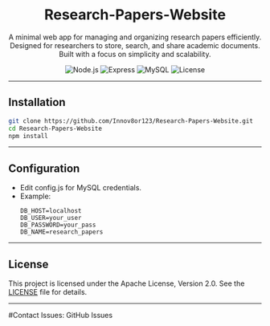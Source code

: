 <h1 align="center">
Research-Papers-Website
</h1>
<p align="center">
A minimal web app for managing and organizing research papers efficiently.
Designed for researchers to store, search, and share academic documents.
Built with a focus on simplicity and scalability.
</p>

<p align="center">
  <img src="https://img.shields.io/badge/Language-Node.js-green" alt="Node.js">
  <img src="https://img.shields.io/badge/Framework-Express-orange" alt="Express">
  <img src="https://img.shields.io/badge/Database-MySQL-yellow" alt="MySQL">
  <img src="https://img.shields.io/badge/License-Apache%202.0-blue" alt="License">
</p>

---

## Installation
```bash
git clone https://github.com/Innov8or123/Research-Papers-Website.git
cd Research-Papers-Website
npm install
```
---

## Configuration
- Edit config.js for MySQL credentials.
- Example:
  ```.env
  DB_HOST=localhost
  DB_USER=your_user
  DB_PASSWORD=your_pass
  DB_NAME=research_papers
  ```
---

## License

This project is licensed under the Apache License, Version 2.0. See the [LICENSE](LICENSE) file for details.

---

#Contact
Issues: GitHub Issues

